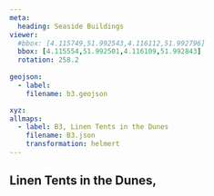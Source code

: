 ```yaml
---
meta:
  heading: Seaside Buildings
viewer:
  #bbox: [4.115749,51.992543,4.116112,51.992796]
  bbox: [4.115554,51.992501,4.116109,51.992843]
  rotation: 258.2
  
geojson:
  - label:
    filename: b3.geojson

xyz:
allmaps:
  - label: B3, Linen Tents in the Dunes
    filename: B3.json
    transformation: helmert
---
```


## Linen Tents in the Dunes,